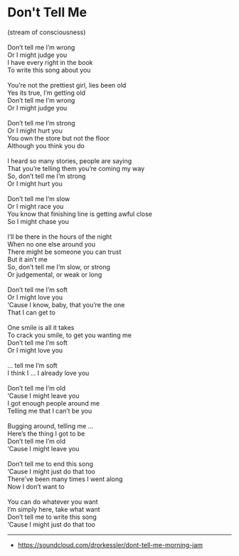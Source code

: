# Don't Tell Me

(stream of consciousness) \
\
Don’t tell me I’m wrong\
Or I might judge you\
I have every right in the book\
To write this song about you\
\
You’re not the prettiest girl, lies been old\
Yes its true, I’m getting old\
Don’t tell me I’m wrong\
Or I might judge you\
\
Don’t tell me I’m strong\
Or I might hurt you\
You own the store but not the floor\
Although you think you do\
\
I heard so many stories, people are saying\
That you’re telling them you’re coming my way\
So, don’t tell me I’m strong\
Or I might hurt you\
\
Don’t tell me I’m slow\
Or I might race you\
You know that finishing line is getting awful close\
So I might chase you\
\
I’ll be there in the hours of the night\
When no one else around you\
There might be someone you can trust\
But it ain’t me\
So, don’t tell me I’m slow, or strong\
Or judgemental, or weak or long\
\
Don’t tell me I’m soft\
Or I might love you\
‘Cause I know, baby, that you’re the one\
That I can get to\
\
One smile is all it takes\
To crack you smile, to get you wanting me\
Don’t tell me I’m soft\
Or I might love you\
\
… tell me I’m soft\
I think I … I already love you\
\
Don’t tell me I’m old\
‘Cause I might leave you\
I got enough people around me\
Telling me that I can’t be you\
\
Bugging around, telling me …\
Here’s the thing I got to be\
Don’t tell me I’m old\
‘Cause I might leave you\
\
Don’t tell me to end this song\
‘Cause I might just do that too\
There’ve been many times I went along\
Now I don’t want to\
\
You can do whatever you want\
I’m simply here, take what want\
Don’t tell me to write this song\
‘Cause I might just do that too

---
- https://soundcloud.com/drorkessler/dont-tell-me-morning-jam
